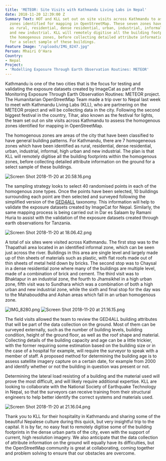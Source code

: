 ```yaml
---
title: 'METEOR: Site Visits with Kathmandu Living Labs in Nepal'
date: 2018-11-20 12:39:00 Z
Summary Text: HOT and KLL set out on site visits across Kathmandu to assess the homogenous
  zones identified for mapping in OpenStreetMap. These seven zones have been identified
  as rural, residential, dense residential, urban, industrial, informal, high urban
  and new industrial. KLL will remotely digitise all the building footprints within
  the homogenous zones, before collecting detailed attribute information on the ground
  for a select sample of these buildings.
Feature Image: "/uploads/IMG_8247.jpg"
Person: Mhairi O'Hara
Country:
- Nepal
Project:
- 'Modelling Exposure Through Earth Observation Routines: METEOR'
---
```


Kathmandu is one of the two cities that is the focus for testing and validating the exposure datasets created by ImageCat as part of the Monitoring Exposure Through Earth Observation Routines: METEOR project. The Humanitarian OpenStreetMap Team made a trip over to Nepal last week to meet with Kathmandu Living Labs (KLL), who are partnering on the METEOR project and will be collecting data in the city. Following the second biggest festival in the country, Tihar, also known as the festival for lights, the team set out on site visits across Kathmandu to assess the homogenous zones identified for mapping in OpenStreetMap. 

The homogenous zones are areas of the city that have been classified to have general building patterns. For Kathmandu, there are 7 homogeneous zones which have been identified as rural, residential, dense residential, urban, industrial, informal, high urban and new industrial. The plan is that KLL will remotely digitise all the building footprints within the homogenous zones, before collecting detailed attribute information on the ground for a select sample of these buildings. 

![Screen Shot 2018-11-20 at 20.58.16.png](/uploads/Screen%20Shot%202018-11-20%20at%2020.58.16.png)

The sampling strategy looks to select 40 randomised points in each of the homogenous zone types. Once the points have been selected, 10 buildings surrounding each point are then selected and surveyed following the simplified version of the [GED4ALL](https://wiki.openstreetmap.org/wiki/GED4ALL) taxonomy. This information will help to validate the exposure datasets created by ImageCat for Nepal. Similarly, the same mapping process is being carried out in Dar es Salaam by Ramani Huria to assist with the validation of the exposure datasets created through earth observations for Tanzania. 

![Screen Shot 2018-11-20 at 18.06.42.png](/uploads/Screen%20Shot%202018-11-20%20at%2018.06.42.png)

A total of six sites were visited across Kathmandu. The first stop was to the Thapathali area located in an identified informal zone, which can be seen just across the river. Buildings in this area are single level and largely made up of thin sheets of materials such as plastic, with flat roofs made out of thin sheets of metal held down by bricks. The second stop was to Chaysal in a dense residential zone where many of the buildings are multiple level, made of a combination of brick and cement. The third visit was to Bhaktapur in an industrial zone, the fourth to Jhamsikhel in a high urban zone, fifth visit was to Sundhara which was a combination of both a high urban and new industrial zone, while the sixth and final stop for the day was to the Mahabouddha and Ashan areas which fall in an urban homogenous zone.

![IMG_8280.png](/uploads/IMG_8280.png)
![Screen Shot 2018-11-20 at 21.16.15.png](/uploads/Screen%20Shot%202018-11-20%20at%2021.16.15.png)


The field visits allowed the team to review the GED4ALL building attributes that will be part of the data collection on the ground. Most of them can be surveyed externally, such as the number of building levels, building condition, height of the ground floor, as well as the roof shape and material. Collecting details of the building capacity and age can be a little trickier, with the former requiring some estimation based on the building size or in the case of a hospital for example, will require the surveyor to speak with a member of staff. A proposed method for determining the building age is to assess satellite imagery capture on a certain date, for example from 2000 and identify whether or not the building in question was present or not. 

Determining the lateral load resisting of a building and the material used will prove the most difficult, and will likely require additional expertise. KLL are looking to collaborate with the National Society of Earthquake Technology in Nepal, so that the surveyors can receive training from their structural engineers to help better identify the correct systems and materials used.
 
![Screen Shot 2018-11-20 at 21.16.04.png](/uploads/Screen%20Shot%202018-11-20%20at%2021.16.04.png)

Thank you to KLL for their hospitality in Kathmandu and sharing some of the beautiful Nepalese culture during this quick, but very insightful trip to the capital. It is by far, no easy feat to remotely digitise some of the building footprints in the dense urban parts of the city, even with the support of current, high resolution imagery. We also anticipate that the data collection of attribute information on the ground will equally have its difficulties, but the OpenStreetMap community is great at collaborating, coming together and problem solving to ensure that our obstacles are overcome.

